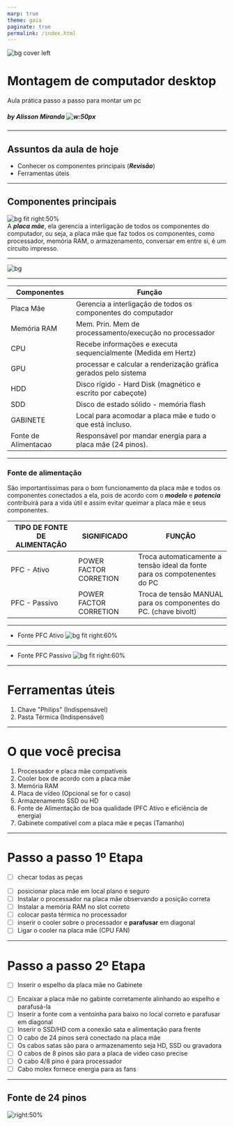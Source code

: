 ```yaml
---
marp: true
theme: gaia
paginate: true
permalink: /index.html
---
```


![bg cover left](https://p2.trrsf.com/image/fget/cf/774/0/images.terra.com/2023/04/21/pc-gamer-thumb-ts56rack6f6u.jpg)

# Montagem de computador desktop

Aula prática passo a passo para montar um pc

##### by Alisson Miranda ![w:50px](professor-no-quadro.png)

---
<!-- _class: topic -->
<style>
    section.topic h2 {
        text-align: center;
        border-top: 5px solid;
        border-bottom: 5px solid;
    }
</style>

## Assuntos da aula de hoje

* Conhecer os componentes principais (**_Revisão_**)
* Ferramentas úteis

---

## Componentes principais

![bg fit right:50%](giphy.gif)  
A **_placa mãe_**, ela gerencia a interligação de todos os componentes do computador, ou seja, a placa mãe que faz todos os componentes, como processador, memória RAM, o armazenamento, conversar em entre si, é um circuito impresso.

---
![bg](placa.png)

---
<!-- _class: invert-->
| Componentes | Função                                                                  |
|-------------|-------------------------------------------------------------------------|
| Placa Mãe   | Gerencia a interligação de todos os componentes do computador           |
| Memória RAM | Mem. Prin. Mem de processamento/execução no processador                 |
| CPU         | Recebe informações e executa sequencialmente (Medida em Hertz)          |
| GPU         | processar e calcular a renderização gráfica gerados pelo sistema |
| HDD         | Disco rígido - Hard Disk (magnético e escrito por cabeçote)             |
| SDD         | Disco de estado sólido - memória flash                                  |
| GABINETE         | Local para acomodar a placa mãe e tudo o que está incluso.                                  |
| Fonte de Alimentacao         | Responsável por mandar energia para a placa mãe (24 pinos).                                  |
---

### Fonte de alimentação

São importantíssimas para o bom funcionamento da placa mãe e todos os componentes conectados a ela, pois de acordo com o **_modelo_** e **_potencia_** contribuirá para a vida útil e assim evitar queimar a placa mãe e seus componentes.

| TIPO DE FONTE DE ALIMENTAÇÃO | SIGNIFICADO            | FUNÇÃO                                                                    |
|------------------------------|------------------------|---------------------------------------------------------------------------|
| PFC - Ativo                  | POWER FACTOR CORRETION | Troca automaticamente a tensão ideal da fonte para os compotenentes do PC |
| PFC - Passivo                | POWER FACTOR CORRETION | Troca de tensão MANUAL para os componentes do PC. (chave bivolt)          |
---

* Fonte PFC Ativo
![bg fit right:60%](image.png)

---

* Fonte PFC Passivo
![bg fit right:60%](image-1.png)

---

# Ferramentas úteis

1. Chave "Philips" (Indispensável)
2. Pasta Térmica (Indispensável)

---

# O que você precisa

1. Processador e placa mãe compatíveis
2. Cooler box de acordo com a placa mãe
3. Memória RAM
4. Placa de vídeo (Opcional se for o caso)
5. Armazenamento SSD ou HD
6. Fonte de Alimentação de boa qualidade (PFC Ativo e eficiência de energia)
7. Gabinete compatível com a placa mãe e peças (Tamanho)

---
<!-- _class: minha_class -->
# Passo a passo 1º Etapa

- [ ] checar todas as peças
* [ ] posicionar placa mãe em local plano e seguro
* [ ] Instalar o processador na placa mãe observando a posição correta
* [ ] Instalar a memória RAM no slot correto
* [ ] colocar pasta térmica no processador
* [ ] inserir o cooler sobre o processador e **parafusar** em diagonal
* [ ] Ligar o cooler na placa mãe (CPU FAN)

---

# Passo a passo 2º Etapa

- [ ] Inserir o espelho da placa mãe no Gabinete
* [ ] Encaixar a placa mãe no gabinte corretamente alinhando ao espelho e parafusá-la
* [ ] Inserir a fonte com a ventoinha para baixo no local correto e parafusar em diagonal
* [ ] Inserir o SSD/HD com a conexão sata e alimentação para frente
* [ ] O cabo de 24 pinos será conectado na placa mãe
* [ ] Os cabos satas são para o armazenamento seja HD, SSD ou gravadora
* [ ] O cabos de 8 pinos são para a placa de vídeo caso precise
* [ ] O cabo 4/8 pino é para processador
* [ ] Cabo molex fornece energia para as fans

---

## Fonte de 24 pinos

![right:50%](image-2.png)
